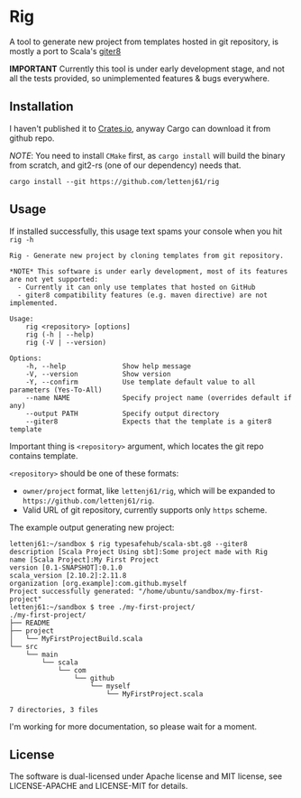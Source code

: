 # Rig

A tool to generate new project from templates hosted in git repository, is mostly a port to Scala's [giter8][g8]

__IMPORTANT__ Currently this tool is under early development stage, and not all the tests provided,
so unimplemented features & bugs everywhere.

## Installation

I haven't published it to [Crates.io][cratesio], anyway Cargo can download it from github repo.

_NOTE_: You need to install `CMake` first, as `cargo install` will build the binary from scratch, and git2-rs (one of our dependency) needs that.

```
cargo install --git https://github.com/lettenj61/rig
```

## Usage

If installed successfully, this usage text spams your console when you hit `rig -h`

```
Rig - Generate new project by cloning templates from git repository.

*NOTE* This software is under early development, most of its features are not yet supported:
  - Currently it can only use templates that hosted on GitHub
  - giter8 compatibility features (e.g. maven directive) are not implemented.

Usage:
    rig <repository> [options]
    rig (-h | --help)
    rig (-V | --version)

Options:
    -h, --help              Show help message
    -V, --version           Show version
    -Y, --confirm           Use template default value to all parameters (Yes-To-All)
    --name NAME             Specify project name (overrides default if any)
    --output PATH           Specify output directory
    --giter8                Expects that the template is a giter8 template
```

Important thing is `<repository>` argument, which locates the git repo contains template.

`<repository>` should be one of these formats:
- `owner/project` format, like `lettenj61/rig`, which will be expanded to `https://github.com/lettenj61/rig`.
- Valid URL of git repository, currently supports only `https` scheme.

The example output generating new project:

```
lettenj61:~/sandbox $ rig typesafehub/scala-sbt.g8 --giter8
description [Scala Project Using sbt]:Some project made with Rig
name [Scala Project]:My First Project
version [0.1-SNAPSHOT]:0.1.0
scala_version [2.10.2]:2.11.8
organization [org.example]:com.github.myself
Project successfully generated: "/home/ubuntu/sandbox/my-first-project"
lettenj61:~/sandbox $ tree ./my-first-project/
./my-first-project/
├── README
├── project
│   └── MyFirstProjectBuild.scala
└── src
    └── main
        └── scala
            └── com
                └── github
                    └── myself
                        └── MyFirstProject.scala

7 directories, 3 files
```

I'm working for more documentation, so please wait for a moment.

## License
The software is dual-licensed under Apache license and MIT license, see LICENSE-APACHE and LICENSE-MIT for details.


<!-- links -->
[cratesio]:https://crates.io/
[g8]:https://github.com/foundweekends/giter8
